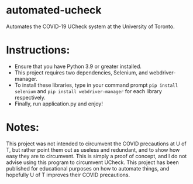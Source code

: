 # automated-ucheck
 Automates the COVID-19 UCheck system at the University of Toronto.
 
# Instructions:
- Ensure that you have Python 3.9 or greater installed.
- This project requires two dependencies, Selenium, and webdriver-manager.
- To install these libraries, type in your command prompt ```pip install selenium``` and ```pip install webdriver-manager``` for each library respectively.
- Finally, run application.py and enjoy!

# Notes:
This project was not intended to circumvent the COVID precautions at U of T, but rather point them out as useless and redundant, and to show how easy they are to circumvent. This is simply a proof of concept, and I do not advise using this program to circumvent UCheck. This project has been published for educational purposes on how to automate things, and hopefully U of T improves their COVID precautions.
